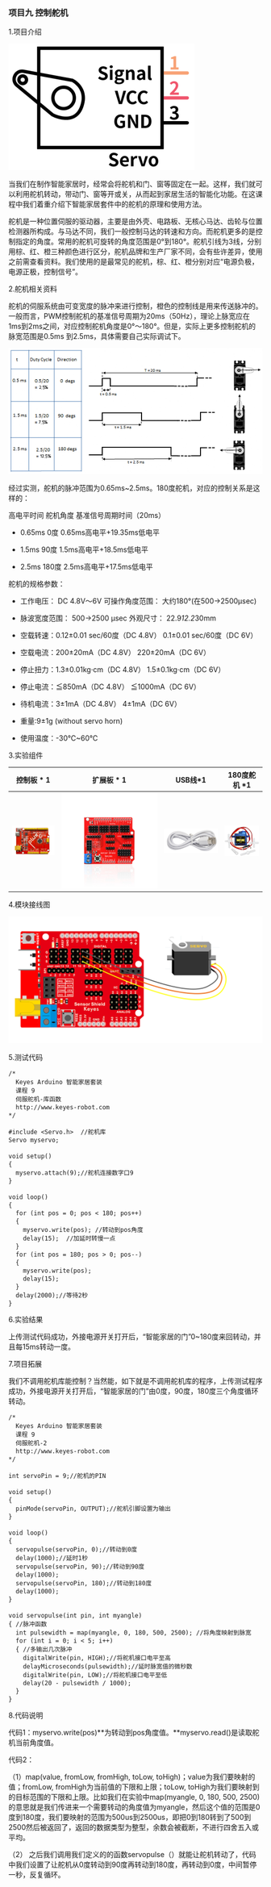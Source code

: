 ### 项目九 控制舵机

1.项目介绍

![](./media/image-20250722134509592.png)

当我们在制作智能家居时，经常会将舵机和门、窗等固定在一起。这样，我们就可以利用舵机转动，带动门、窗等开或关，从而起到家居生活的智能化功能。在这课程中我们着重介绍下智能家居套件中的舵机的原理和使用方法。

舵机是一种位置伺服的驱动器，主要是由外壳、电路板、无核心马达、齿轮与位置检测器所构成。与马达不同，我们一般控制马达的转速和方向。而舵机更多的是控制指定的角度。常用的舵机可旋转的角度范围是0°到180°。舵机引线为3线，分别用棕、红、橙三种颜色进行区分，舵机品牌和生产厂家不同，会有些许差异，使用之前需查看资料。我们使用的是最常见的舵机，棕、红、橙分别对应“电源负极，电源正极，控制信号”。

2.舵机相关资料

舵机的伺服系统由可变宽度的脉冲来进行控制，橙色的控制线是用来传送脉冲的。一般而言，PWM控制舵机的基准信号周期为20ms（50Hz），理论上脉宽应在1ms到2ms之间，对应控制舵机角度是0°～180°。但是，实际上更多控制舵机的脉宽范围是0.5ms
到2.5ms，具体需要自己实际调试下。

![](./media/image-20250722134547344.png)

经过实测，舵机的脉冲范围为0.65ms~2.5ms。180度舵机，对应的控制关系是这样的：

 高电平时间 舵机角度 基准信号周期时间（20ms）

-  0.65ms 0度 0.65ms高电平+19.35ms低电平

-  1.5ms 90度 1.5ms高电平+18.5ms低电平

-  2.5ms 180度 2.5ms高电平+17.5ms低电平

舵机的规格参数：

-  工作电压： DC 4.8V〜6V 可操作角度范围： 大约180°(在500→2500μsec)

-  脉波宽度范围： 500→2500 μsec 外观尺寸： 22.9*12.2*30mm

-  空载转速：0.12±0.01 sec/60度（DC 4.8V） 0.1±0.01 sec/60度（DC 6V）

-  空载电流：200±20mA（DC 4.8V） 220±20mA（DC 6V）

-  停止扭力：1.3±0.01kg·cm（DC 4.8V） 1.5±0.1kg·cm（DC 6V）

-  停止电流：≦850mA（DC 4.8V） ≦1000mA（DC 6V）

-  待机电流：3±1mA（DC 4.8V） 4±1mA（DC 6V）

-  重量:9±1g (without servo horn)

-  使用温度：-30℃~60℃

3.实验组件

| 控制板 * 1                               | 扩展板 * 1                               | USB线*1                                  | 180度舵机 *1                             |
| ---------------------------------------- | ---------------------------------------- | ---------------------------------------- | ---------------------------------------- |
| ![](./media/image-20250722105621894.png) | ![](./media/image-20250722105632148.png) | ![](./media/image-20250722105645371.png) | ![](./media/image-20250722134858393.png) |

4.模块接线图

![](./media/image-20250722134927821.png)

5.测试代码

```
/*
  Keyes Arduino 智能家居套装
  课程 9
  伺服舵机-库函数
  http://www.keyes-robot.com
*/

#include <Servo.h>  //舵机库
Servo myservo;

void setup() 
{
  myservo.attach(9);//舵机连接数字口9
}

void loop() 
{
  for (int pos = 0; pos < 180; pos++) 
  {
    myservo.write(pos); //转动到pos角度
    delay(15);  //加延时转慢一点
  }
  for (int pos = 180; pos > 0; pos--) 
  {
    myservo.write(pos);
    delay(15);
  }
  delay(2000);//等待2秒
}
```

6.实验结果

上传测试代码成功，外接电源开关打开后，“智能家居的门”0~180度来回转动，并且每15ms转动一度。

 7.项目拓展

我们不调用舵机库能控制？当然能，如下就是不调用舵机库的程序，上传测试程序成功，外接电源开关打开后，“智能家居的门”由0度，90度，180度三个角度循环转动。

```
/*
  Keyes Arduino 智能家居套装
  课程 9
  伺服舵机-2
  http://www.keyes-robot.com
*/

int servoPin = 9;//舵机的PIN

void setup() 
{
  pinMode(servoPin, OUTPUT);//舵机引脚设置为输出
}

void loop()
{
  servopulse(servoPin, 0);//转动到0度
  delay(1000);//延时1秒
  servopulse(servoPin, 90);//转动到90度
  delay(1000);
  servopulse(servoPin, 180);//转动到180度
  delay(1000);
}

void servopulse(int pin, int myangle) 
{ //脉冲函数
  int pulsewidth = map(myangle, 0, 180, 500, 2500); //将角度映射到脉宽
  for (int i = 0; i < 5; i++) 
  { //多输出几次脉冲
    digitalWrite(pin, HIGH);//将舵机接口电平至高
    delayMicroseconds(pulsewidth);//延时脉宽值的微秒数
    digitalWrite(pin, LOW);//将舵机接口电平至低
    delay(20 - pulsewidth / 1000);
  }
}
```

8.代码说明

代码1：myservo.write(pos)**为转动到pos角度值。**myservo.read()是读取舵机当前角度值。

代码2：

（1）map(value, fromLow, fromHigh, toLow, toHigh)；value为我们要映射的值；fromLow, fromHigh为当前值的下限和上限；toLow, toHigh为我们要映射到的目标范围的下限和上限。比如我们在实验中map(myangle, 0, 180, 500, 2500)的意思就是我们传进来一个需要转动的角度值为myangle，然后这个值的范围是0度到180度，我们要映射的范围为500us到2500us，即把0到180转到了500到2500然后被返回了，返回的数据类型为整型，余数会被截断，不进行四舍五入或平均。

（2）
之后我们调用我们定义的的函数servopulse（）就能让舵机转动了，代码中我们设置了让舵机从0度转动到90度再转动到180度，再转动到0度，中间暂停一秒，反复循环。